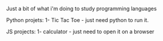 Just a bit of what i'm doing to study programming languages

Python projets: 
1- Tic Tac Toe - just need python to run it.

JS projects:
1- calculator - just need to open it on a browser
